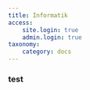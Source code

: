 ```yaml
---
title: Informatik
access:
    site.login: true
    admin.login: true
taxonomy:
    category: docs
---
```


### test

